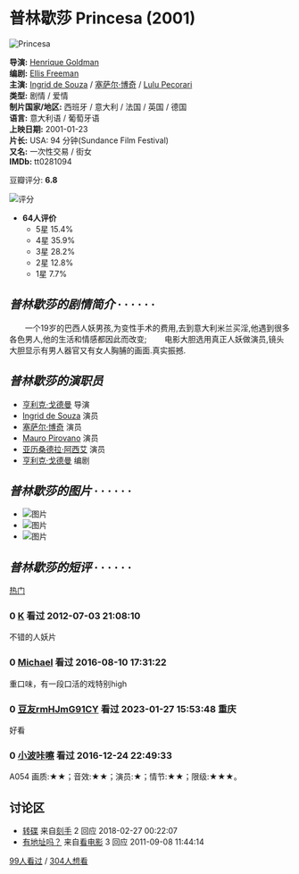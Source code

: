# 普林歇莎 Princesa (2001)

![Princesa](https://img9.doubanio.com/view/photo/s_ratio_poster/public/p2628876245.webp)

**导演:** [Henrique Goldman](/subject_search?search_text=Henrique%20Goldman)  
**编剧:** [Ellis Freeman](/subject_search?search_text=Ellis%20Freeman)  
**主演:** [Ingrid de Souza](https://www.douban.com/personage/27287964/) / [塞萨尔·博奇](https://www.douban.com/personage/27267833/) / [Lulu Pecorari](/subject_search?search_text=Lulu%20Pecorari)  
**类型:** 剧情 / 爱情  
**制片国家/地区:** 西班牙 / 意大利 / 法国 / 英国 / 德国  
**语言:** 意大利语 / 葡萄牙语  
**上映日期:** 2001-01-23  
**片长:** USA: 94 分钟(Sundance Film Festival)  
**又名:** 一次性交易 / 街女  
**IMDb:** tt0281094  

豆瓣评分: **6.8**

![评分](https://img2.doubanio.com/cuphead/movie-static/pics/reference.png)

- **64人评价**
  - 5星 15.4%
  - 4星 35.9%
  - 3星 28.2%
  - 2星 12.8%
  - 1星 7.7%

## _普林歇莎的剧情简介_ · · · · · ·

　　一个19岁的巴西人妖男孩,为变性手术的费用,去到意大利米兰买淫,他遇到很多各色男人,他的生活和情感都因此而改变; 　　电影大胆选用真正人妖做演员,镜头大胆显示有男人器官又有女人胸脯的画面.真实振撼.

## _普林歇莎的演职员_

- [亨利克·戈德曼](https://www.douban.com/personage/27513326/ "亨利克·戈德曼 Henrique Goldman") 导演
- [Ingrid de Souza](https://www.douban.com/personage/27287964/ "Ingrid de Souza Ingrid de Souza") 演员
- [塞萨尔·博奇](https://www.douban.com/personage/27267833/ "塞萨尔·博奇 Cesare Bocci") 演员
- [Mauro Pirovano](https://www.douban.com/personage/27338079/ "Mauro Pirovano Mauro Pirovano") 演员
- [亚历桑德拉·阿西艾](https://www.douban.com/personage/27243648/ "亚历桑德拉·阿西艾 Alessandra Acciai") 演员
- [亨利克·戈德曼](https://www.douban.com/personage/27513326/ "亨利克·戈德曼 Henrique Goldman") 编剧

## _普林歇莎的图片_ · · · · · ·

- ![图片](https://img9.doubanio.com/view/photo/sqxs/public/p1591974086.webp)
- ![图片](https://img3.doubanio.com/view/photo/sqxs/public/p1591970677.webp)
- ![图片](https://img9.doubanio.com/view/photo/sqxs/public/p2628876245.webp)

## _普林歇莎的短评_ · · · · · · 

[热门](comments)

### 0 [K](https://www.douban.com/people/judenako/) 看过 2012-07-03 21:08:10
不错的人妖片

### 0 [Michael](https://www.douban.com/people/148871872/) 看过 2016-08-10 17:31:22
重口味，有一段口活的戏特别high

### 0 [豆友rmHJmG91CY](https://www.douban.com/people/253512575/) 看过 2023-01-27 15:53:48 重庆
好看

### 0 [小波咔嚓](https://www.douban.com/people/57288434/) 看过 2016-12-24 22:49:33
A054 画质:★★；音效:★★；演员:★；情节:★★；限级:★★★。

## 讨论区 

- [转碟](https://movie.douban.com/subject/1789891/discussion/47634439/ "转碟") 来自[刻手](https://www.douban.com/people/51456015/) 2 回应 2018-02-27 00:22:07
- [有地址吗？](https://movie.douban.com/subject/1789891/discussion/20963844/ "有地址吗？") 来自[看电影](https://www.douban.com/people/4692670/) 3 回应 2011-09-08 11:44:14

[99人看过](https://movie.douban.com/subject/1789891/comments?status=P) / [304人想看](https://movie.douban.com/subject/1789891/comments?status=F)